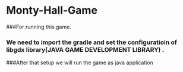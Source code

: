 # Monty-Hall-Game

###For running this game.
### We need to import the gradle and set the configuratioin of libgdx library(JAVA GAME DEVELOPMENT LIBRARY) .
###After that setup we will run the game as java application
